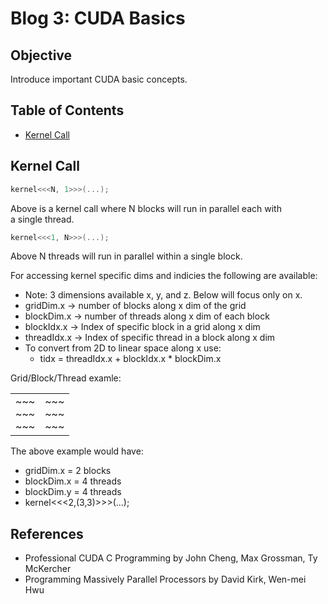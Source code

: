 # Blog 3: CUDA Basics

## Objective
Introduce important CUDA basic concepts.

## Table of Contents
- [Kernel Call](#kernel-call)

## Kernel Call
```cpp
kernel<<<N, 1>>>(...);
```
Above is a kernel call where N blocks will run in parallel each with \
a single thread.

```cpp
kernel<<<1, N>>>(...);
```
Above N threads will run in parallel within a single block.

For accessing kernel specific dims and indicies the following are available:
- Note: 3 dimensions available x, y, and z. Below will focus only on x.
- gridDim.x -> number of blocks along x dim of the grid
- blockDim.x -> number of threads along x dim of each block
- blockIdx.x -> Index of specific block in a grid along x dim
- threadIdx.x -> Index of specific thread in a block along x dim
- To convert from 2D to linear space along x use:
    - tidx = threadIdx.x + blockIdx.x * blockDim.x

Grid/Block/Thread examle:

<div>
<table>
<tr><td>~~~<br>~~~<br>~~~</td><td>~~~<br>~~~<br>~~~</td></tr>
</table>
</div>

The above example would have:
- gridDim.x = 2 blocks
- blockDim.x = 4 threads
- blockDim.y = 4 threads
- kernel<<<2,(3,3)>>>(...);

## References
- Professional CUDA C Programming by John Cheng, Max Grossman, Ty McKercher
- Programming Massively Parallel Processors by David Kirk, Wen-mei Hwu
